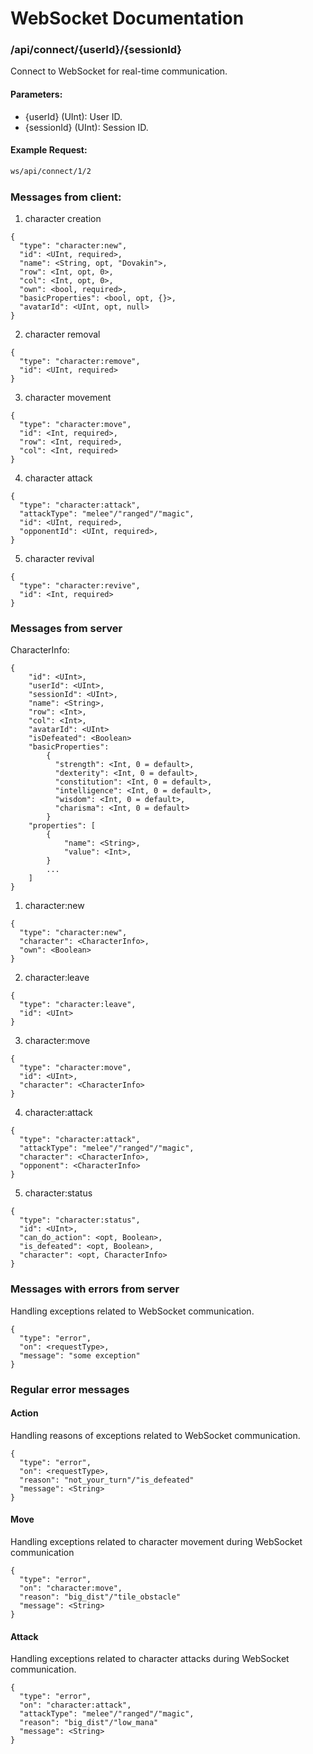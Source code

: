 # WebSocket Documentation

### /api/connect/{userId}/{sessionId}
Connect to WebSocket for real-time communication.

#### Parameters:
- {userId} (UInt): User ID.
- {sessionId} (UInt): Session ID.

#### Example Request:
```bash
ws/api/connect/1/2
```

### Messages from client:

1) character creation
```
{
  "type": "character:new",
  "id": <UInt, required>,
  "name": <String, opt, "Dovakin">, 
  "row": <Int, opt, 0>,
  "col": <Int, opt, 0>,
  "own": <bool, required>,
  "basicProperties": <bool, opt, {}>,
  "avatarId": <UInt, opt, null>
}
```
2) character removal
```
{
  "type": "character:remove",
  "id": <UInt, required>
}
```
3) character movement
```
{
  "type": "character:move",
  "id": <Int, required>,
  "row": <Int, required>,
  "col": <Int, required>
}
```
4) character attack
```
{
  "type": "character:attack",
  "attackType": "melee"/"ranged"/"magic",
  "id": <UInt, required>,
  "opponentId": <UInt, required>,
}
```
5) character revival
```
{
  "type": "character:revive",
  "id": <Int, required>
}
```

### Messages from server

CharacterInfo:
```
{
    "id": <UInt>,
    "userId": <UInt>,
    "sessionId": <UInt>,
    "name": <String>,
    "row": <Int>,
    "col": <Int>,
    "avatarId": <UInt>
    "isDefeated": <Boolean>
    "basicProperties": 
        {
          "strength": <Int, 0 = default>,
          "dexterity": <Int, 0 = default>,
          "constitution": <Int, 0 = default>,
          "intelligence": <Int, 0 = default>,
          "wisdom": <Int, 0 = default>,
          "charisma": <Int, 0 = default>
        }
    "properties": [
        {
            "name": <String>,
            "value": <Int>,
        }
        ...
    ]
}
```

1) character:new
```
{
  "type": "character:new",
  "character": <CharacterInfo>,
  "own": <Boolean>
}

```

2) character:leave
```
{
  "type": "character:leave",
  "id": <UInt>
}
```

3) character:move
```
{
  "type": "character:move",
  "id": <UInt>,
  "character": <CharacterInfo>
}

```

4) character:attack
```
{
  "type": "character:attack",
  "attackType": "melee"/"ranged"/"magic",
  "character": <CharacterInfo>,
  "opponent": <CharacterInfo>
}
```

5) character:status
```
{
  "type": "character:status",
  "id": <UInt>,
  "can_do_action": <opt, Boolean>,
  "is_defeated": <opt, Boolean>,
  "character": <opt, CharacterInfo>
}
```

### Messages with errors from server

Handling exceptions related to WebSocket communication.

```
{
  "type": "error",
  "on": <requestType>, 
  "message": "some exception" 
}
```

### Regular error messages

#### Action
Handling reasons of exceptions related to WebSocket communication.

```
{
  "type": "error",
  "on": <requestType>, 
  "reason": "not_your_turn"/"is_defeated"
  "message": <String>
}
```

#### Move
Handling exceptions related to character movement during WebSocket communication

```
{
  "type": "error",
  "on": "character:move",
  "reason": "big_dist"/"tile_obstacle"
  "message": <String>
}
```

#### Attack
Handling exceptions related to character attacks during WebSocket communication.

```
{
  "type": "error",
  "on": "character:attack",
  "attackType": "melee"/"ranged"/"magic",
  "reason": "big_dist"/"low_mana"
  "message": <String>
}
```

